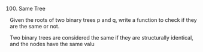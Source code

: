 100. Same Tree

Given the roots of two binary trees p and q, write a function to check if they are the same or not.

Two binary trees are considered the same if they are structurally identical, and the nodes have the same valu
